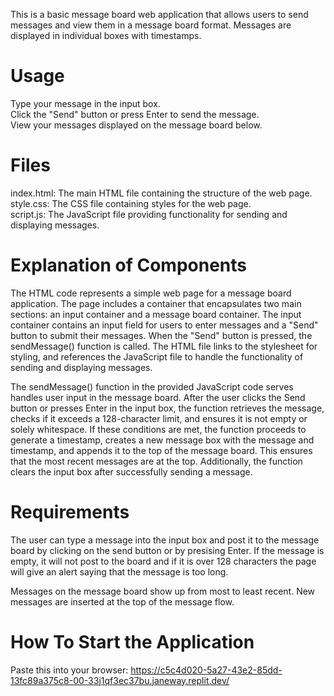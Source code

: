 This is a basic message board web application that allows users to send messages and view them in a message board format. Messages are displayed in individual boxes with timestamps.

# Usage
Type your message in the input box.  
Click the "Send" button or press Enter to send the message.  
View your messages displayed on the message board below.  

# Files
index.html: The main HTML file containing the structure of the web page. <br>
style.css: The CSS file containing styles for the web page.  
script.js: The JavaScript file providing functionality for sending and displaying messages.  

# Explanation of Components
The HTML code represents a simple web page for a message board application. The page includes a container that encapsulates two main sections: an input container and a message board container. The input container contains an input field for users to enter messages and a "Send" button to submit their messages. When the "Send" button is pressed, the sendMessage() function is called. The HTML file links to the stylesheet for styling, and references the JavaScript file to handle the functionality of sending and displaying messages.   

The sendMessage() function in the provided JavaScript code serves handles user input in the message board. After the user clicks the Send button or presses Enter in the input box, the function retrieves the message, checks if it exceeds a 128-character limit, and ensures it is not empty or solely whitespace. If these conditions are met, the function proceeds to generate a timestamp, creates a new message box with the message and timestamp, and appends it to the top of the message board. This ensures that the most recent messages are at the top. Additionally, the function clears the input box after successfully sending a message.  

# Requirements
The user can type a message into the input box and post it to the message board by clicking on the send button or by presising Enter. If the message is empty, it will not post to the board and if it is over 128 characters the page will give an alert saying that the message is too long.  <br>

Messages on the message board show up from most to least recent. New messages are inserted at the top of the message flow.  <br> 

# How To Start the Application
Paste this into your browser: https://c5c4d020-5a27-43e2-85dd-13fc89a375c8-00-33j1qf3ec37bu.janeway.replit.dev/
